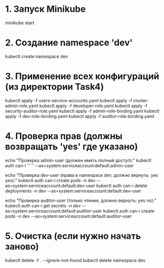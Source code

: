 # 1. Запуск Minikube
minikube start

# 2. Создание namespace 'dev'
kubectl create namespace dev


# 3. Применение всех конфигураций (из директории Task4)
kubectl apply -f users-service-accounts.yaml
kubectl apply -f cluster-admin-role.yaml
kubectl apply -f developer-role.yaml
kubectl apply -f security-auditor-role.yaml
kubectl apply -f admin-role-binding.yaml
kubectl apply -f dev-role-binding.yaml
kubectl apply -f auditor-role-binding.yaml

# 4. Проверка прав (должны возвращать 'yes' где указано)
echo "Проверка admin-user (должен иметь полный доступ):"
kubectl auth can-i '*' '*' --as=system:serviceaccount:default:admin-user

echo "Проверка dev-user (права в namespace dev, должно вернуть: yes yes):"
kubectl auth can-i create pods -n dev --as=system:serviceaccount:default:dev-user
kubectl auth can-i delete deployments -n dev --as=system:serviceaccount:default:dev-user

echo "Проверка auditor-user (только чтение, должно вернуть: yes no):"
kubectl auth can-i get secrets -n dev --as=system:serviceaccount:default:auditor-user
kubectl auth can-i create pods -n dev --as=system:serviceaccount:default:auditor-user  

# 5. Очистка (если нужно начать заново)
kubectl delete -f . --ignore-not-found
kubectl delete namespace dev